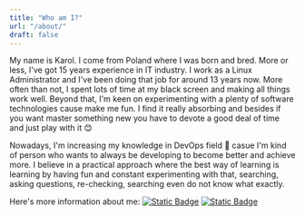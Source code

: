 ```yaml
---
title: "Who am I?"
url: "/about/"
draft: false
---
```


My name is Karol. I come from Poland where I was born and bred. More or less, I've got 15 years experience in IT industry. I work as a Linux Administrator and I've been doing that job for around 13 years now. More often than not, I spent lots of time at my black screen and making all things work well. Beyond that, I'm keen on experimenting  with a plenty of software technologies cause make me fun. I find it really absorbing and besides if you want master something new you have to devote a good deal of time and just play with it 😊

Nowadays,  I'm increasing my knowledge in DevOps field 🚀 casue I'm kind of person who wants to always be developing to become better and achieve more.
I believe in a practical approach where the best way of learning is learning by having fun and constant experimenting with that, searching, asking questions, re-checking, searching even do not know what exactly.

Here's more information about me:
[![Static Badge](https://img.shields.io/badge/kadasz-black?logo=github)](https://github.com/kadasz)
[![Static Badge](https://img.shields.io/badge/Krol_Szczepek-black?logo=linkedin)](https://www.linkedin.com/in/karol-szczepek-8745631b9)
